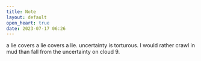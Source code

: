 ```yaml
---
title: Note
layout: default
open_heart: true
date: 2023-07-17 06:26
---
```


a lie covers a lie covers a lie. uncertainty is torturous. I would rather crawl in mud than fall from the uncertainty on cloud 9.
